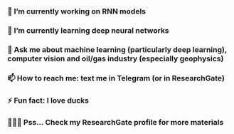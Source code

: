 ### 🔭 I’m currently working on RNN models 
### 🌱 I’m currently learning deep neural networks 

### 💬 Ask me about machine learning (particularly deep learning), computer vision and oil/gas industry (especially geophysics)
### 📫 How to reach me: text me in Telegram (or in ResearchGate)
### ⚡ Fun fact: I love ducks

### 📕📗📘 Pss... Check my ResearchGate profile for more materials 
